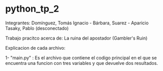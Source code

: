 # python_tp_2

Integrantes:
	    Domínguez, Tomás Ignacio -
	    Bárbara, Suarez -
	    Aparicio Tasaky, Pablo (desconectado)

Trabajo pracitco acerca de:
			    La ruina del apostador (Gambler's Ruin)

Explicacion de cada archivo:

1- "main.py" : Es el archivo que contiene el codigo principal en el que se encuentra una funcion
	       con tres variables y que devuelve dos resultados.